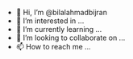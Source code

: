 - 👋 Hi, I’m @bilalahmadbijran
- 👀 I’m interested in ...
- 🌱 I’m currently learning ...
- 💞️ I’m looking to collaborate on ...
- 📫 How to reach me ...

<!---
bilalahmadbijran/bilalahmadbijran is a ✨ special ✨ repository because its `README.md` (this file) appears on your GitHub profile.
You can click the Preview link to take a look at your changes.
--->
